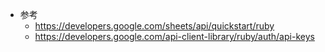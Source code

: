 - 参考
  - https://developers.google.com/sheets/api/quickstart/ruby
  - https://developers.google.com/api-client-library/ruby/auth/api-keys
